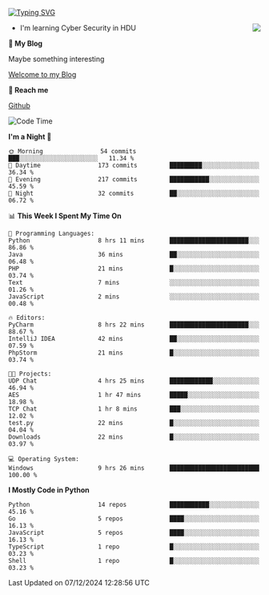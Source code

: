 [![Typing SVG](https://readme-typing-svg.herokuapp.com?font=Fira+Code&pause=1000&random=false&width=450&height=60&lines=Hello+%F0%9F%91%8B%F0%9F%8F%BB;I'm+JBNRZ)](https://git.io/typing-svg)

<a href="#">
  <img align="right" src="https://github-readme-stats.vercel.app/api?username=JBNRZ&show_icons=true&bg_color=15,f2f7fd,E0EAFC" />
</a>

- I'm learning Cyber Security in HDU

 **🌱 My Blog**

Maybe something interesting

[Welcome to my Blog](https://jbnrz.com.cn/)

 **💬 Reach me** 

[Github](https://github.com/JBNRZ)


<!--START_SECTION:waka-->
![Code Time](http://img.shields.io/badge/Code%20Time-771%20hrs%2037%20mins-blue)

**I'm a Night 🦉** 

```text
🌞 Morning                54 commits          ███░░░░░░░░░░░░░░░░░░░░░░   11.34 % 
🌆 Daytime                173 commits         █████████░░░░░░░░░░░░░░░░   36.34 % 
🌃 Evening                217 commits         ███████████░░░░░░░░░░░░░░   45.59 % 
🌙 Night                  32 commits          ██░░░░░░░░░░░░░░░░░░░░░░░   06.72 % 
```


📊 **This Week I Spent My Time On** 

```text
💬 Programming Languages: 
Python                   8 hrs 11 mins       ██████████████████████░░░   86.86 % 
Java                     36 mins             ██░░░░░░░░░░░░░░░░░░░░░░░   06.48 % 
PHP                      21 mins             █░░░░░░░░░░░░░░░░░░░░░░░░   03.74 % 
Text                     7 mins              ░░░░░░░░░░░░░░░░░░░░░░░░░   01.26 % 
JavaScript               2 mins              ░░░░░░░░░░░░░░░░░░░░░░░░░   00.48 % 

🔥 Editors: 
PyCharm                  8 hrs 22 mins       ██████████████████████░░░   88.67 % 
IntelliJ IDEA            42 mins             ██░░░░░░░░░░░░░░░░░░░░░░░   07.59 % 
PhpStorm                 21 mins             █░░░░░░░░░░░░░░░░░░░░░░░░   03.74 % 

🐱‍💻 Projects: 
UDP Chat                 4 hrs 25 mins       ████████████░░░░░░░░░░░░░   46.94 % 
AES                      1 hr 47 mins        █████░░░░░░░░░░░░░░░░░░░░   18.98 % 
TCP Chat                 1 hr 8 mins         ███░░░░░░░░░░░░░░░░░░░░░░   12.02 % 
test.py                  22 mins             █░░░░░░░░░░░░░░░░░░░░░░░░   04.04 % 
Downloads                22 mins             █░░░░░░░░░░░░░░░░░░░░░░░░   03.97 % 

💻 Operating System: 
Windows                  9 hrs 26 mins       █████████████████████████   100.00 % 
```

**I Mostly Code in Python** 

```text
Python                   14 repos            ███████████░░░░░░░░░░░░░░   45.16 % 
Go                       5 repos             ████░░░░░░░░░░░░░░░░░░░░░   16.13 % 
JavaScript               5 repos             ████░░░░░░░░░░░░░░░░░░░░░   16.13 % 
TypeScript               1 repo              █░░░░░░░░░░░░░░░░░░░░░░░░   03.23 % 
Shell                    1 repo              █░░░░░░░░░░░░░░░░░░░░░░░░   03.23 % 
```




 Last Updated on 07/12/2024 12:28:56 UTC
<!--END_SECTION:waka-->
